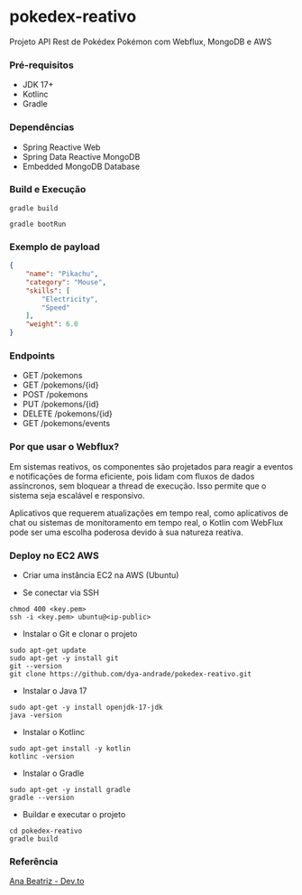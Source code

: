 # pokedex-reativo
Projeto API Rest de Pokédex Pokémon com Webflux, MongoDB e AWS

### Pré-requisitos

* JDK 17+
* Kotlinc
* Gradle

### Dependências

* Spring Reactive Web
* Spring Data Reactive MongoDB
* Embedded MongoDB Database

### Build e Execução

```shell
gradle build
```
```shell
gradle bootRun
```

### Exemplo de payload

```json
{
    "name": "Pikachu",
    "category": "Mouse",
    "skills": [
        "Electricity",
        "Speed"
    ],
    "weight": 6.0
}
```

### Endpoints

* GET /pokemons
* GET /pokemons/{id}
* POST /pokemons
* PUT /pokemons/{id}
* DELETE /pokemons/{id}
* GET /pokemons/events

### Por que usar o Webflux?

<p>Em sistemas reativos, os componentes são projetados para reagir a eventos e notificações de forma eficiente, 
pois lidam com fluxos de dados assíncronos, sem bloquear a thread de execução. 
Isso permite que o sistema seja escalável e responsivo.</p>

<p>Aplicativos que requerem atualizações em tempo real, como aplicativos de chat ou sistemas de monitoramento em 
tempo real, o Kotlin com WebFlux pode ser uma escolha poderosa devido à sua natureza reativa.</p>

### Deploy no EC2 AWS

* Criar uma instância EC2 na AWS (Ubuntu)

* Se conectar via SSH

```shell
chmod 400 <key.pem>
ssh -i <key.pem> ubuntu@<ip-public>
```
* Instalar o Git e clonar o projeto

```shell
sudo apt-get update
sudo apt-get -y install git
git --version
git clone https://github.com/dya-andrade/pokedex-reativo.git
```

* Instalar o Java 17

```shell
sudo apt-get -y install openjdk-17-jdk
java -version
```

* Instalar o Kotlinc

```shell
sudo apt-get install -y kotlin
kotlinc -version
```

* Instalar o Gradle

```shell
sudo apt-get -y install gradle
gradle --version
```

* Buildar e executar o projeto
    
```shell
cd pokedex-reativo
gradle build
```

### Referência

[Ana Beatriz - Dev.to](https://dev.to/womakerscode/criando-seu-pokedex-com-spring-webflux-mongodb-deploy-no-heroku-21f5)
